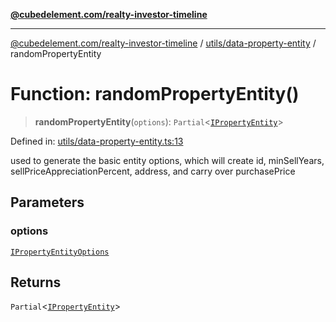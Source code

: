 [**@cubedelement.com/realty-investor-timeline**](../../../index.md)

---

[@cubedelement.com/realty-investor-timeline](../../../modules.md) / [utils/data-property-entity](../index.md) / randomPropertyEntity

# Function: randomPropertyEntity()

> **randomPropertyEntity**(`options`): `Partial`\<[`IPropertyEntity`](../../../properties/i-property-entity/interfaces/IPropertyEntity.md)\>

Defined in: [utils/data-property-entity.ts:13](https://github.com/kvernon/realty-investor-timeline/blob/604db9c08bd36b2a48c8b342796ed6cd0d1401e0/src/utils/data-property-entity.ts#L13)

used to generate the basic entity options, which will create id, minSellYears, sellPriceAppreciationPercent, address, and carry over purchasePrice

## Parameters

### options

[`IPropertyEntityOptions`](../../../generators/i-property-entity-options/interfaces/IPropertyEntityOptions.md)

## Returns

`Partial`\<[`IPropertyEntity`](../../../properties/i-property-entity/interfaces/IPropertyEntity.md)\>
